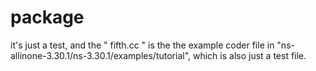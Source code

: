 # package
it's just a test, and the  " fifth.cc " is the the example coder file in "ns-allinone-3.30.1/ns-3.30.1/examples/tutorial", which is also just a test file.
